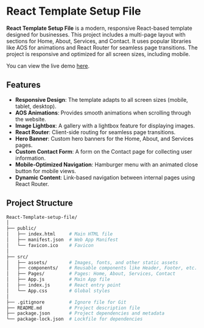 # React Template Setup File

**React Template Setup File** is a modern, responsive React-based template designed for businesses. This project includes a multi-page layout with sections for Home, About, Services, and Contact. It uses popular libraries like AOS for animations and React Router for seamless page transitions. The project is responsive and optimized for all screen sizes, including mobile.

You can view the live demo [here](https://imtiyazshamim.github.io/React-Template-setup-file/).

## Features

- **Responsive Design**: The template adapts to all screen sizes (mobile, tablet, desktop).
- **AOS Animations**: Provides smooth animations when scrolling through the website.
- **Image Lightbox**: A gallery with a lightbox feature for displaying images.
- **React Router**: Client-side routing for seamless page transitions.
- **Hero Banner**: Custom hero banners for the Home, About, and Services pages.
- **Custom Contact Form**: A form on the Contact page for collecting user information.
- **Mobile-Optimized Navigation**: Hamburger menu with an animated close button for mobile views.
- **Dynamic Content**: Link-based navigation between internal pages using React Router.

## Project Structure

```bash
React-Template-setup-file/
│
├── public/
│   ├── index.html     # Main HTML file
│   ├── manifest.json  # Web App Manifest
│   └── favicon.ico    # Favicon
│
├── src/
│   ├── assets/        # Images, fonts, and other static assets
│   ├── components/    # Reusable components like Header, Footer, etc.
│   ├── Pages/         # Pages: Home, About, Services, Contact
│   ├── App.js         # Main App file
│   ├── index.js       # React entry point
│   └── App.css        # Global styles
│
├── .gitignore         # Ignore file for Git
├── README.md          # Project description file
├── package.json       # Project dependencies and metadata
└── package-lock.json  # Lockfile for dependencies
